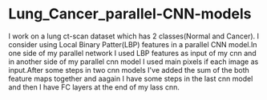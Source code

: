 # Lung_Cancer_parallel-CNN-models
I work on a lung ct-scan dataset which has 2 classes(Normal and Cancer). I consider using Local Binary Patter(LBP) features in a parallel CNN model.In one side of my parallel network I used LBP features as input of my cnn and in another side of my parallel cnn model I used main pixels if each image as input.After some steps in two cnn models I've added the sum of the both feature maps together and aagain I have some steps in the last cnn model and then I have FC layers at the end of my lass cnn.
